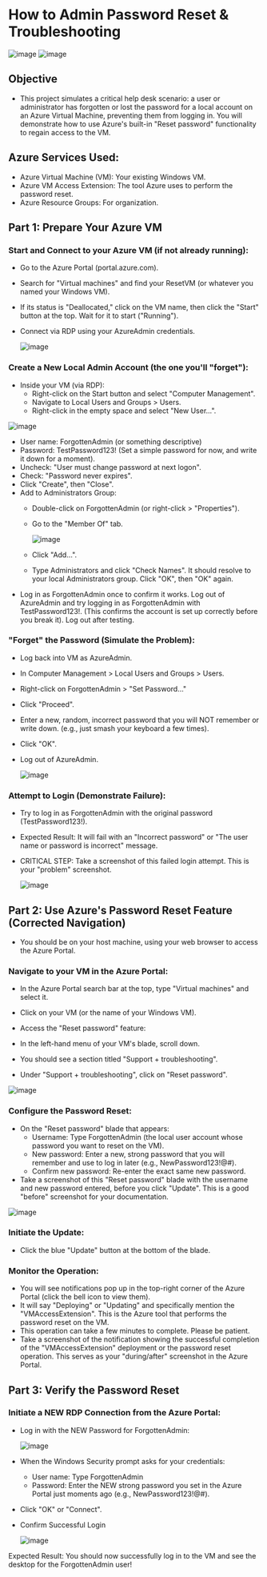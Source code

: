 # How to Admin Password Reset & Troubleshooting

![image](https://github.com/user-attachments/assets/c691465c-c4a1-47c7-bcfb-c2d9f495968d)    ![image](https://github.com/user-attachments/assets/4de7fca3-1d1f-437f-8081-a5c422d0ca67)

<h2>Objective</h2>

- This project simulates a critical help desk scenario: a user or administrator has forgotten or lost the password for a local account on an Azure Virtual Machine, preventing them from logging in. You will demonstrate how to use Azure's built-in "Reset password" functionality to regain access to the VM.


<h2>Azure Services Used:</h2>

- Azure Virtual Machine (VM): Your existing Windows VM.
- Azure VM Access Extension: The tool Azure uses to perform the password reset.
- Azure Resource Groups: For organization.



<h2>Part 1: Prepare Your Azure VM</h2>

<h3>Start and Connect to your Azure VM (if not already running):</h3>

- Go to the Azure Portal (portal.azure.com).
- Search for "Virtual machines" and find your ResetVM (or whatever you named your Windows VM).
- If its status is "Deallocated," click on the VM name, then click the "Start" button at the top. Wait for it to start ("Running").
- Connect via RDP using your AzureAdmin credentials.

  ![image](https://github.com/user-attachments/assets/d8144754-7bb6-48d0-8b81-2d54c0e43ca7)


<h3>Create a New Local Admin Account (the one you'll "forget"):</h3>

- Inside your VM (via RDP):
  - Right-click on the Start button and select "Computer Management".
  - Navigate to Local Users and Groups > Users.
  - Right-click in the empty space and select "New User...".

![image](https://github.com/user-attachments/assets/4d2286af-d613-41c2-9604-8cad3aeb1058)


  - User name: ForgottenAdmin (or something descriptive)
  - Password: TestPassword123! (Set a simple password for now, and write it down for a moment).
  - Uncheck: "User must change password at next logon".
  - Check: "Password never expires".
  - Click "Create", then "Close".
  - Add to Administrators Group:
    - Double-click on ForgottenAdmin (or right-click > "Properties").
    - Go to the "Member Of" tab.
   
      ![image](https://github.com/user-attachments/assets/203da9ba-4b47-4355-8e3e-7201955de4f3)

    - Click "Add...".
    - Type Administrators and click "Check Names". It should resolve to your local Administrators group. Click "OK", then "OK" again.
- Log in as ForgottenAdmin once to confirm it works. Log out of AzureAdmin and try logging in as ForgottenAdmin with TestPassword123!. (This confirms the account is set up correctly before you break it). Log out after testing.

<h3>"Forget" the Password (Simulate the Problem):</h3>

- Log back into VM as AzureAdmin.
- In Computer Management > Local Users and Groups > Users.
- Right-click on ForgottenAdmin > "Set Password..."
- Click "Proceed".
- Enter a new, random, incorrect password that you will NOT remember or write down. (e.g., just smash your keyboard a few times).
- Click "OK".
- Log out of AzureAdmin.

  ![image](https://github.com/user-attachments/assets/49f5a3cd-797d-43d7-9bdf-19b5bd47acae)


<h3>Attempt to Login (Demonstrate Failure):</h3>

- Try to log in as ForgottenAdmin with the original password (TestPassword123!).
- Expected Result: It will fail with an "Incorrect password" or "The user name or password is incorrect" message.
- CRITICAL STEP: Take a screenshot of this failed login attempt. This is your "problem" screenshot.

  ![image](https://github.com/user-attachments/assets/92528a02-62f9-4ec4-9f43-2b5a4a096001)


  

<h2>Part 2: Use Azure's Password Reset Feature (Corrected Navigation)</h2>


- You should be on your host machine, using your web browser to access the Azure Portal.

<h3>Navigate to your VM in the Azure Portal:</h3>

  - In the Azure Portal search bar at the top, type "Virtual machines" and select it.
  - Click on your VM (or the name of your Windows VM).
  - Access the "Reset password" feature:

- In the left-hand menu of your VM's blade, scroll down.
- You should see a section titled "Support + troubleshooting".
- Under "Support + troubleshooting", click on "Reset password".

![image](https://github.com/user-attachments/assets/8d276030-5af3-422f-9d72-5fc38223301b)

<h3>Configure the Password Reset:</h3>

- On the "Reset password" blade that appears:
  - Username: Type ForgottenAdmin (the local user account whose password you want to reset on the VM).
  - New password: Enter a new, strong password that you will remember and use to log in later (e.g., NewPassword123!@#).
  - Confirm new password: Re-enter the exact same new password.
- Take a screenshot of this "Reset password" blade with the username and new password entered, before you click "Update". This is a good "before" screenshot for your documentation.

![image](https://github.com/user-attachments/assets/87162dec-e6a5-4c2b-a41f-46a5fb9e8cf7)


<h3>Initiate the Update:</h3>

- Click the blue "Update" button at the bottom of the blade.

<h3>Monitor the Operation:</h3>

- You will see notifications pop up in the top-right corner of the Azure Portal (click the bell icon to view them).
- It will say "Deploying" or "Updating" and specifically mention the "VMAccessExtension". This is the Azure tool that performs the password reset on the VM.
- This operation can take a few minutes to complete. Please be patient.
- Take a screenshot of the notification showing the successful completion of the "VMAccessExtension" deployment or the password reset operation. This serves as your "during/after" screenshot in the Azure Portal.





<h2>Part 3: Verify the Password Reset</h2>


<h3>Initiate a NEW RDP Connection from the Azure Portal:</h3>


- Log in with the NEW Password for ForgottenAdmin:

  ![image](https://github.com/user-attachments/assets/098b6f19-4d77-4daa-82fc-2615c0ad2cec)


- When the Windows Security prompt asks for your credentials:
  - User name: Type ForgottenAdmin
  - Password: Enter the NEW strong password you set in the Azure Portal just moments ago (e.g., NewPassword123!@#).
- Click "OK" or "Connect".
- Confirm Successful Login

  ![image](https://github.com/user-attachments/assets/5f7dc680-7660-462b-a23c-5310493ede6b)


Expected Result: You should now successfully log in to the VM and see the desktop for the ForgottenAdmin user!

